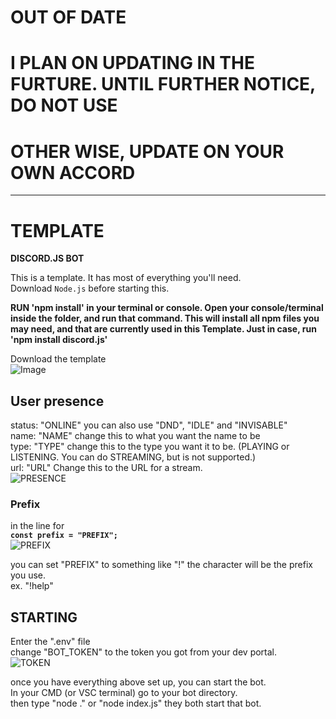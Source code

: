 # **OUT OF DATE**  
# **I PLAN ON UPDATING IN THE FURTURE. UNTIL FURTHER NOTICE, DO NOT USE**  
# **OTHER WISE, UPDATE ON YOUR OWN ACCORD**  

---

# TEMPLATE
 **DISCORD.JS BOT**  
 
 This is a template. It has most of everything you'll need.  
 Download `Node.js` before starting this.  
  
**RUN 'npm install' in your terminal or console. Open your console/terminal inside the folder, and run that command. This will install all npm files you may need, and that are currently used in this Template. Just in case, run 'npm install discord.js'**
   
 Download the template  
 ![Image](https://i.imgur.com/USHw3mY.png)
 
## User presence
 status: "ONLINE" you can also use "DND", "IDLE" and "INVISABLE"  
 name: "NAME" change this to what you want the name to be  
 type: "TYPE" change this to the type you want it to be. (PLAYING or LISTENING. You can do STREAMING, but is not supported.)  
 url: "URL" Change this to the URL for a stream.   
 ![PRESENCE](https://i.imgur.com/W3kdvTn.png)
 
 ### Prefix
  in the line for   
  **`const prefix = "PREFIX";`**   
  ![PREFIX](https://i.imgur.com/aPfKAaJ.png)  

  you can set "PREFIX" to something like "!" the character will be the prefix you use.  
  ex. "!help"

## STARTING
 Enter the ".env" file  
 change "BOT_TOKEN" to the token you got from your dev portal.  
 ![TOKEN](https://i.imgur.com/m4zzuzc.png)

 once you have everything above set up, you can start the bot.  
 In your CMD (or VSC terminal) go to your bot directory.  
 then type "node ." or "node index.js" they both start that bot.
